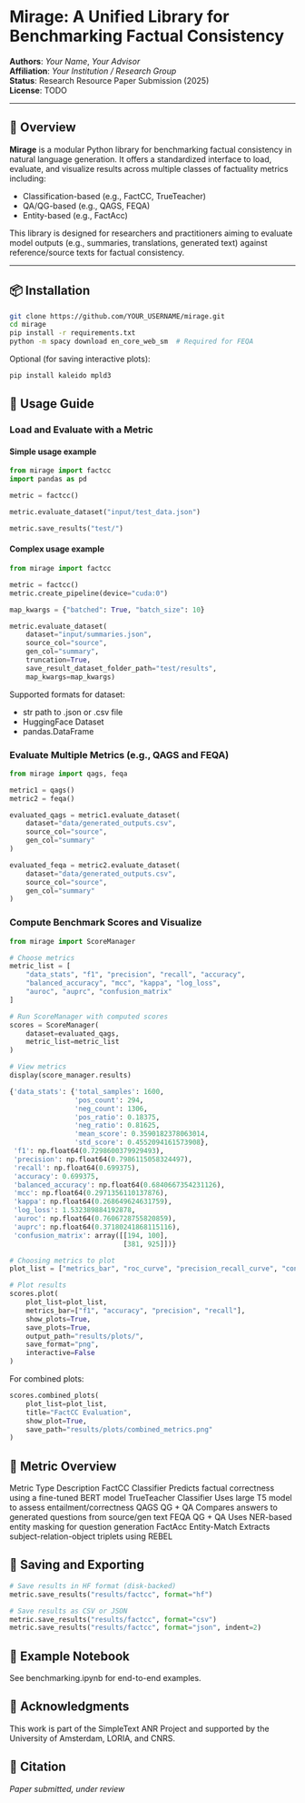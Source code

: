 # Mirage: A Unified Library for Benchmarking Factual Consistency

**Authors**: _Your Name_, _Your Advisor_  
**Affiliation**: _Your Institution / Research Group_  
**Status**: Research Resource Paper Submission (2025)  
**License**: TODO

---

## 🧭 Overview

**Mirage** is a modular Python library for benchmarking factual consistency in natural language generation. It offers a standardized interface to load, evaluate, and visualize results across multiple classes of factuality metrics including:

- Classification-based (e.g., FactCC, TrueTeacher)
- QA/QG-based (e.g., QAGS, FEQA)
- Entity-based (e.g., FactAcc)

This library is designed for researchers and practitioners aiming to evaluate model outputs (e.g., summaries, translations, generated text) against reference/source texts for factual consistency.

---

## 📦 Installation

```bash
git clone https://github.com/YOUR_USERNAME/mirage.git
cd mirage
pip install -r requirements.txt
python -m spacy download en_core_web_sm  # Required for FEQA
```

Optional (for saving interactive plots):
```bash
pip install kaleido mpld3
```

## 🔧 Usage Guide
### Load and Evaluate with a Metric

#### Simple usage example
```python
from mirage import factcc
import pandas as pd

metric = factcc()

metric.evaluate_dataset("input/test_data.json")

metric.save_results("test/")
```

#### Complex usage example
```python
from mirage import factcc

metric = factcc()
metric.create_pipeline(device="cuda:0")

map_kwargs = {"batched": True, "batch_size": 10}

metric.evaluate_dataset(
    dataset="input/summaries.json",
    source_col="source",
    gen_col="summary",
    truncation=True,
    save_result_dataset_folder_path="test/results",
    map_kwargs=map_kwargs)
```

Supported formats for dataset:
- str path to .json or .csv file
- HuggingFace Dataset
- pandas.DataFrame


### Evaluate Multiple Metrics (e.g., QAGS and FEQA)

```python
from mirage import qags, feqa

metric1 = qags()
metric2 = feqa()

evaluated_qags = metric1.evaluate_dataset(
    dataset="data/generated_outputs.csv",
    source_col="source",
    gen_col="summary"
)

evaluated_feqa = metric2.evaluate_dataset(
    dataset="data/generated_outputs.csv",
    source_col="source",
    gen_col="summary"
)
```

### Compute Benchmark Scores and Visualize

```python
from mirage import ScoreManager

# Choose metrics
metric_list = [
    "data_stats", "f1", "precision", "recall", "accuracy",
    "balanced_accuracy", "mcc", "kappa", "log_loss",
    "auroc", "auprc", "confusion_matrix"
]

# Run ScoreManager with computed scores
scores = ScoreManager(
    dataset=evaluated_qags,
    metric_list=metric_list
)

# View metrics
display(score_manager.results)
```

```python
{'data_stats': {'total_samples': 1600,
                'pos_count': 294,
                'neg_count': 1306,
                'pos_ratio': 0.18375,
                'neg_ratio': 0.81625,
                'mean_score': 0.3590182378063014,
                'std_score': 0.4552094161573908},
 'f1': np.float64(0.7298600379929493),
 'precision': np.float64(0.7986115058324497),
 'recall': np.float64(0.699375),
 'accuracy': 0.699375,
 'balanced_accuracy': np.float64(0.6840667354231126),
 'mcc': np.float64(0.2971356110137876),
 'kappa': np.float64(0.268649624631759),
 'log_loss': 1.532389884192878,
 'auroc': np.float64(0.7606728755820859),
 'auprc': np.float64(0.37180241868115116),
 'confusion_matrix': array([[194, 100],
                            [381, 925]])}
```

```python
# Choosing metrics to plot
plot_list = ["metrics_bar", "roc_curve", "precision_recall_curve", "confusion_matrix"]

# Plot results
scores.plot(
    plot_list=plot_list,
    metrics_bar=["f1", "accuracy", "precision", "recall"],
    show_plots=True,
    save_plots=True,
    output_path="results/plots/",
    save_format="png",
    interactive=False
)
```
For combined plots:

```python
scores.combined_plots(
    plot_list=plot_list,
    title="FactCC Evaluation",
    show_plot=True,
    save_path="results/plots/combined_metrics.png"
)
```
## 🧠 Metric Overview
Metric	Type	Description
FactCC	Classifier	Predicts factual correctness using a fine-tuned BERT model
TrueTeacher	Classifier	Uses large T5 model to assess entailment/correctness
QAGS	QG + QA	Compares answers to generated questions from source/gen text
FEQA	QG + QA	Uses NER-based entity masking for question generation
FactAcc	Entity-Match	Extracts subject-relation-object triplets using REBEL

## 💾 Saving and Exporting

```python
# Save results in HF format (disk-backed)
metric.save_results("results/factcc", format="hf")

# Save results as CSV or JSON
metric.save_results("results/factcc", format="csv")
metric.save_results("results/factcc", format="json", indent=2)
```

## 🧪 Example Notebook

See benchmarking.ipynb for end-to-end examples.

## 🧬 Acknowledgments

This work is part of the SimpleText ANR Project and supported by the University of Amsterdam, LORIA, and CNRS.


## 📄 Citation

_Paper submitted, under review_
